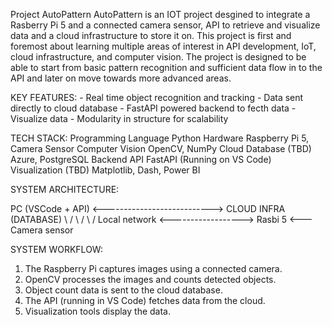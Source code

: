 Project AutoPattern 
AutoPattern is an IOT project desgined to integrate a Rasberry Pi 5 and a connected camera sensor, API to retrieve and visualize data and a cloud infrastructure to store it on.
This project is first and foremost about learning multiple areas of interest in API development, IoT, cloud infrastructure, and computer vision.
The project is designed to be able to start from basic pattern recognition and sufficient data flow in to the API and later on move towards more advanced areas.

KEY FEATURES:
     - Real time object recognition and tracking
     - Data sent directly to cloud database
     - FastAPI powered backend to fecth data
     - Visualize data
     - Modularity in structure for scalability 

TECH STACK:
Programming Language	Python
Hardware	Raspberry      Pi 5, Camera Sensor
Computer Vision	     OpenCV, NumPy
Cloud Database (TBD)	Azure, PostgreSQL
Backend API	          FastAPI (Running on VS Code)
Visualization (TBD)	     Matplotlib, Dash, Power BI
 

SYSTEM ARCHITECTURE:
     
  PC (VSCode + API) <---------------------------> CLOUD INFRA (DATABASE)
            \                                       /
             \                                     /
              \                                   / 
            Local network <------------------> Rasbi 5 <--- Camera sensor 


SYSTEM WORKFLOW:
1. The Raspberry Pi captures images using a connected camera.
2. OpenCV processes the images and counts detected objects.
3. Object count data is sent to the cloud database.
4. The API (running in VS Code) fetches data from the cloud.
5. Visualization tools display the data.
